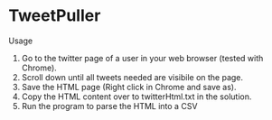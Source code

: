 # TweetPuller

Usage
1. Go to the twitter page of a user in your web browser (tested with Chrome).
2. Scroll down until all tweets needed are visibile on the page.
3. Save the HTML page (Right click in Chrome and save as).
4. Copy the HTML content over to twitterHtml.txt in the solution.
5. Run the program to parse the HTML into a CSV
